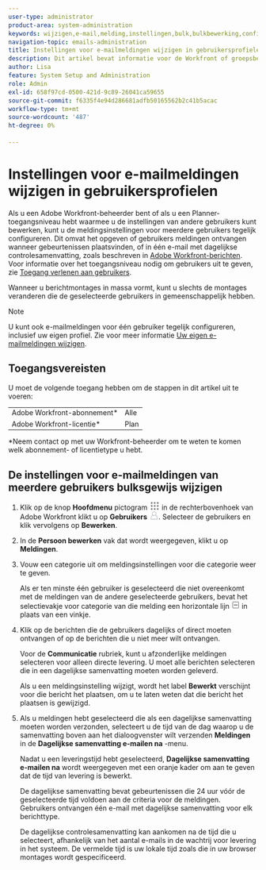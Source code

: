 ```yaml
---
user-type: administrator
product-area: system-administration
keywords: wijzigen,e-mail,melding,instellingen,bulk,bulkbewerking,configureren,meerdere,gebruikers
navigation-topic: emails-administration
title: Instellingen voor e-mailmeldingen wijzigen in gebruikersprofielen
description: Dit artikel bevat informatie voor de Workfront of groepsbeheerders over hoe ze de e-mailmeldingen van andere gebruikers kunnen bijwerken.
author: Lisa
feature: System Setup and Administration
role: Admin
exl-id: 658f97cd-0500-421d-9c89-26041ca59655
source-git-commit: f6335f4e94d286681adfb50165562b2c41b5acac
workflow-type: tm+mt
source-wordcount: '487'
ht-degree: 0%

---
```


# Instellingen voor e-mailmeldingen wijzigen in gebruikersprofielen

Als u een Adobe Workfront-beheerder bent of als u een Planner-toegangsniveau hebt waarmee u de instellingen van andere gebruikers kunt bewerken, kunt u de meldingsinstellingen voor meerdere gebruikers tegelijk configureren. Dit omvat het opgeven of gebruikers meldingen ontvangen wanneer gebeurtenissen plaatsvinden, of in één e-mail met dagelijkse controlesamenvatting, zoals beschreven in [Adobe Workfront-berichten](../../../workfront-basics/using-notifications/wf-notifications.md). Voor informatie over het toegangsniveau nodig om gebruikers uit te geven, zie [Toegang verlenen aan gebruikers](../../../administration-and-setup/add-users/configure-and-grant-access/grant-access-other-users.md).

Wanneer u berichtmontages in massa vormt, kunt u slechts de montages veranderen die de geselecteerde gebruikers in gemeenschappelijk hebben.

>[!NOTE]
>
>U kunt ook e-mailmeldingen voor één gebruiker tegelijk configureren, inclusief uw eigen profiel. Zie voor meer informatie [Uw eigen e-mailmeldingen wijzigen](../../../workfront-basics/using-notifications/activate-or-deactivate-your-own-event-notifications.md).


## Toegangsvereisten

U moet de volgende toegang hebben om de stappen in dit artikel uit te voeren:

<table style="table-layout:auto"> 
 <col> 
 <col> 
 <tbody> 
  <tr> 
   <td role="rowheader">Adobe Workfront-abonnement*</td> 
   <td>Alle</td> 
  </tr> 
  <tr> 
   <td role="rowheader">Adobe Workfront-licentie*</td> 
   <td>Plan</td> 
  </tr> 
 </tbody> 
</table>

&#42;Neem contact op met uw Workfront-beheerder om te weten te komen welk abonnement- of licentietype u hebt.

## De instellingen voor e-mailmeldingen van meerdere gebruikers bulksgewijs wijzigen

1. Klik op de knop **Hoofdmenu** pictogram ![](assets/main-menu-icon.png) in de rechterbovenhoek van Adobe Workfront klikt u op **Gebruikers** ![](assets/users-icon-in-main-menu.png). Selecteer de gebruikers en klik vervolgens op **Bewerken**.
1. In de **Persoon bewerken** vak dat wordt weergegeven, klikt u op **Meldingen**.

1. Vouw een categorie uit om meldingsinstellingen voor die categorie weer te geven.

   Als er ten minste één gebruiker is geselecteerd die niet overeenkomt met de meldingen van de andere geselecteerde gebruikers, bevat het selectievakje voor categorie van die melding een horizontale lijn ![](assets/straight-line-instead-of-checkmark.jpg) in plaats van een vinkje.

1. Klik op de berichten die de gebruikers dagelijks of direct moeten ontvangen of op de berichten die u niet meer wilt ontvangen.

   Voor de **Communicatie** rubriek, kunt u afzonderlijke meldingen selecteren voor alleen directe levering. U moet alle berichten selecteren die in een dagelijkse samenvatting moeten worden geleverd.

   Als u een meldingsinstelling wijzigt, wordt het label **Bewerkt** verschijnt voor die bericht het plaatsen, om u te laten weten dat die bericht het plaatsen is gewijzigd.

1. Als u meldingen hebt geselecteerd die als een dagelijkse samenvatting moeten worden verzonden, selecteert u de tijd van de dag waarop u de samenvatting boven aan het dialoogvenster wilt verzenden **Meldingen** in de **Dagelijkse samenvatting e-mailen na** -menu.

   Nadat u een leveringstijd hebt geselecteerd, **Dagelijkse samenvatting e-mailen na** wordt weergegeven met een oranje kader om aan te geven dat de tijd van levering is bewerkt.

   De dagelijkse samenvatting bevat gebeurtenissen die 24 uur vóór de geselecteerde tijd voldoen aan de criteria voor de meldingen. Gebruikers ontvangen één e-mail met dagelijkse samenvatting voor elk berichttype.

   De dagelijkse controlesamenvatting kan aankomen na de tijd die u selecteert, afhankelijk van het aantal e-mails in de wachtrij voor levering in het systeem. De vermelde tijd is uw lokale tijd zoals die in uw browser montages wordt gespecificeerd.
